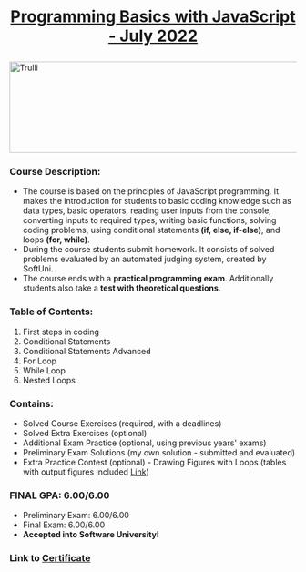 <html>
<body>

# <a href="https://softuni.bg/trainings/3755/programming-basics-with-javascript-july-2022"><p align="center"> Programming Basics with JavaScript - July 2022 </a><p>

<a href="https://softuni.bg/">
<img src="https://stringfixer.com/files/651542214.jpg" alt="Trulli" width="1218" height="160">
</a>

</body>
</html>

### Course Description:
- The course is based on the principles of JavaScript programming. It makes the introduction for students to basic coding knowledge such as data types, basic operators, reading user inputs from the console, converting inputs to required types, writing basic functions, solving coding problems, using conditional statements **(if, else, if-else)**, and loops **(for, while)**.
- During the course students submit homework. It consists of solved problems evaluated by an automated judging system, created by SoftUni.
- The course ends with a **practical programming exam**. Additionally students also take a **test with theoretical questions**.

### Table of Contents:
1. First steps in coding  
2. Conditional Statements 
3. Conditional Statements Advanced 
4. For Loop   
5. While Loop          
6. Nested Loops
  

### Contains:
- Solved Course Exercises (required, with a deadlines)
- Solved Extra Exercises (optional)
- Additional Exam Practice (optional, using previous years' exams)
- Preliminary Exam Solutions (my own solution - submitted and evaluated)
- Extra Practice Contest (optional) - Drawing Figures with Loops (tables with output figures included <a href="https://github.com/mirokrastanov/Software-Engineering-SoftUni/tree/main/softuni-js-basics/practice-drawing-figures-with-loops">Link</a>) 

### FINAL GPA: 6.00/6.00
- Preliminary Exam: 6.00/6.00
- Final Exam: 6.00/6.00
- **Accepted into Software University!**
### Link to <a href="https://softuni.bg/certificates/details/140167/31a4474c">Certificate</a>

